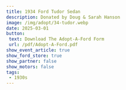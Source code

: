 ```yaml
---
title: 1934 Ford Tudor Sedan
description: Donated by Doug & Sarah Hanson
image: /img/adopt/34-tudor.webp
date: 2025-03-01
button: 
 text: Download The Adopt-A-Ford Form
 url: /pdf/Adopt-A-Ford.pdf
show_event_article: true
show_ford_store: true
show_partner: false
show_motors: false
tags: 
 - 1930s
---
```


